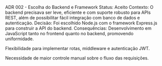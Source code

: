 ADR 002 - Escolha do Backend e Framework
Status: Aceito
Contexto:
 O backend precisava ser leve, eficiente e com suporte robusto para APIs REST, além de possibilitar fácil integração com banco de dados e autenticação.
Decisão:
 Foi escolhido Node.js com o framework Express.js para construir a API do backend.
Consequências:
Desenvolvimento em JavaScript tanto no frontend quanto no backend, promovendo uniformidade.


Flexibilidade para implementar rotas, middleware e autenticação JWT.


Necessidade de maior controle manual sobre o fluxo das requisições.


